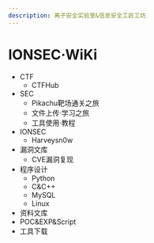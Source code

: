 ```yaml
---
description: 离子安全实验室&信息安全工匠工坊
---
```


# IONSEC·WiKi

* CTF
  * CTFHub
* SEC
  * Pikachu靶场通关之旅
  * 文件上传·学习之旅
  * 工具使用·教程
* IONSEC
  * Harveysn0w
* 漏洞文库
  * CVE漏洞复现
* 程序设计
  * Python
  * C&C++
  * MySQL
  * Linux
* 资料文库
* POC&EXP&Script
* 工具下载



